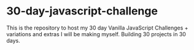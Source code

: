 # 30-day-javascript-challenge
This is the repository to host my 30 day Vanilla JavaScript Challenges + variations and extras I will be making myself. Building 30 projects in 30 days.
